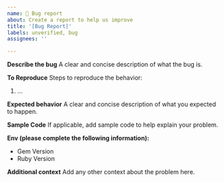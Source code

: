 ```yaml
---
name: 🐞 Bug report
about: Create a report to help us improve
title: '[Bug Report]'
labels: unverified, bug
assignees: ''

---
```


<!--- ⚠️ If you do not respect this template your issue will be closed. -->
<!-- ⚠️ Make sure to browse the opened and closed issues before submitting your issue. -->

**Describe the bug**
A clear and concise description of what the bug is.

**To Reproduce**
Steps to reproduce the behavior:
1. ...

**Expected behavior**
A clear and concise description of what you expected to happen.

**Sample Code**
If applicable, add sample code to help explain your problem.

**Env (please complete the following information):**
 - Gem Version
 - Ruby Version 

**Additional context**
Add any other context about the problem here.
